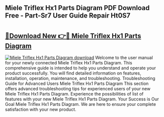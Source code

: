 ## Miele Triflex Hx1 Parts Diagram PDF Download Free - Part-Sr7 User Guide Repair Ht0S7

# <h2><a href="http://dfkpm03.blite.top/?on=Miele+Triflex+Hx1+Parts+Diagram">🔗Download New 👉🔴 Miele Triflex Hx1 Parts Diagram</a></h2>

[![Miele Triflex Hx1 Parts Diagram download](https://i.imgur.com/lujVjoI.png)](http://dfkpm03.blite.top/?on=Miele+Triflex+Hx1+Parts+Diagram)
Welcome to the user manual for your newly connected Miele Triflex Hx1 Parts Diagram. This comprehensive guide is intended to help you understand and operate your product successfully. You will find detailed information on features, installation, operation, maintenance, and troubleshooting. Troubleshooting Guide for Advanced Users Miele Triflex Hx1 Parts Diagram This section offers advanced troubleshooting tips for experienced users of your new Miele Triflex Hx1 Parts Diagram. Experience the possibilities of list of features with your new Miele Triflex Hx1 Parts Diagram. Your Success is Our Goal Miele Triflex Hx1 Parts Diagram. We are here to ensure your complete satisfaction with your new product.
